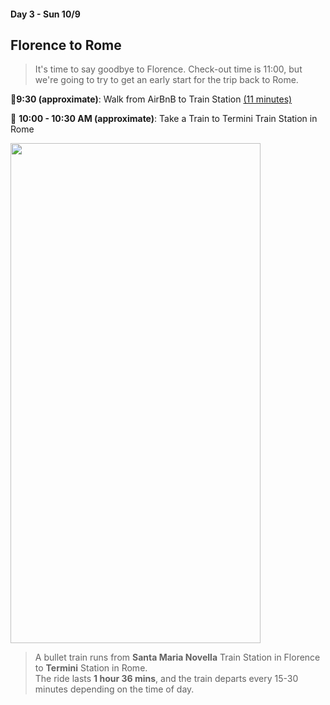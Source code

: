 #### Day 3 - Sun 10/9
## **Florence to Rome**

> It's time to say goodbye to Florence.  Check-out time is 11:00, but we're going to try to get an early start for the trip back to Rome.

🚶**9:30 (approximate)**: Walk from AirBnB to Train Station [(11 minutes)](https://goo.gl/maps/eUn3JCPDKeRXZ6Sp7)

🚋 **10:00 - 10:30 AM (approximate)**: Take a Train to Termini Train Station in Rome

<img src="/florence-to-rome.png" height="800" width="400" style="margin:auto"/>

<br>

> A bullet train runs from **Santa Maria Novella** Train Station in Florence to **Termini** Station in Rome. <br>
> The ride lasts **1 hour 36 mins**, and the train departs every 15-30 minutes depending on the time of day. <br>